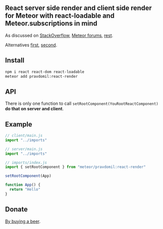 ## React server side render and client side render for Meteor with react-loadable and Meteor.subscriptions in mind
As discussed on [StackOverflow](https://stackoverflow.com/questions/48567599/meteor-server-render-withtracker-postponing-client-rendering?noredirect=1#comment84511111_48567599), [Meteor forums](https://forums.meteor.com/t/react-ssr-data-hydration-help/35342), [rest](https://www.google.com/search?q=meteor+subscribe+ssr).

Alternatives [first](https://github.com/ssrwpo/ssr), [second](https://github.com/thereactivestack-legacy/meteor-react-router-ssr).

## Install
```sh
npm i react react-dom react-loadable
meteor add pravdomil:react-render
```

## API
There is only one function to call `setRootComponent(YouRootReactComponent)` **do that on server and client**.

## Example
```jsx
// client/main.js
import "../imports"
```

```jsx
// server/main.js
import "../imports"
```

```jsx
// imports/index.js
import { setRootComponent } from "meteor/pravdomil:react-render"

setRootComponent(App)

function App() {
  return "Hello"
}
```

## Donate
[By buying a beer](https://www.paypal.com/cgi-bin/webscr?cmd=_s-xclick&hosted_button_id=BCL2X3AFQBAP2&item_name=react-render%20Beer).
